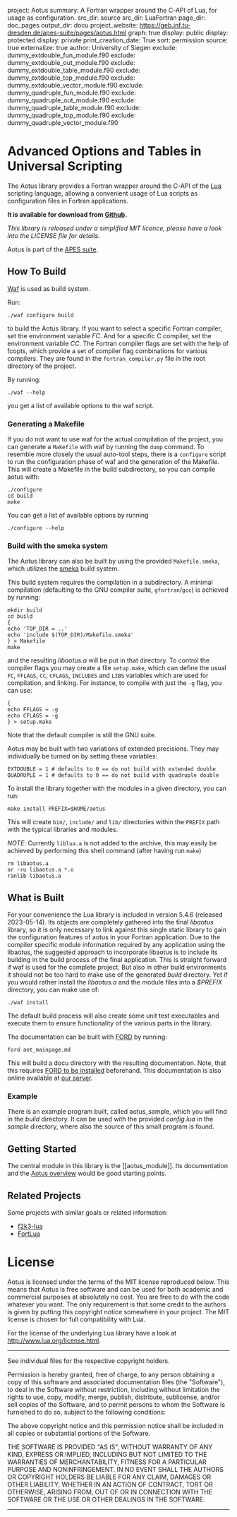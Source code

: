 project: Aotus
summary: A Fortran wrapper around the C-API of Lua, for usage as configuration.
src_dir: source
src_dir: LuaFortran
page_dir: doc_pages
output_dir: docu
project_website: https://geb.inf.tu-dresden.de/apes-suite/pages/aotus.html
graph: true
display: public
display: protected
display: private
print_creation_date: True
sort: permission
source: true
externalize: true
author: University of Siegen
exclude: dummy_extdouble_fun_module.f90
exclude: dummy_extdouble_out_module.f90
exclude: dummy_extdouble_table_module.f90
exclude: dummy_extdouble_top_module.f90
exclude: dummy_extdouble_vector_module.f90
exclude: dummy_quadruple_fun_module.f90
exclude: dummy_quadruple_out_module.f90
exclude: dummy_quadruple_table_module.f90
exclude: dummy_quadruple_top_module.f90
exclude: dummy_quadruple_vector_module.f90

Advanced Options and Tables in Universal Scripting
==================================================

The Aotus library provides a Fortran wrapper around the C-API of the
[Lua](http://www.lua.org) scripting language, allowing a convenient usage of Lua
scripts as configuration files in Fortran applications.

**It is available for download from [Github](https://github.com/apes-suite/aotus).**

*This library is released under a simplified MIT licence,
 please have a look into the LICENSE file for details.*

Aotus is part of the [APES suite](https://geb.inf.tu-dresden.de/apes-suite/).


How To Build
------------

[Waf](http://waf.io/) is used as build system.

Run:

~~~~~~~~~~~{.sh}
./waf configure build
~~~~~~~~~~~

to build the Aotus library.
If you want to select a specific Fortran compiler, set the environment variable
*FC*.
And for a specific C compiler, set the environment variable *CC*.
The Fortran compiler flags are set with the help of fcopts, which provide
a set of compiler flag combinations for various compilers.
They are found in the `fortran_compiler.py` file in the root directory of the project.

By running:

~~~~~~~~~~~{.sh}
./waf --help
~~~~~~~~~~~

you get a list of available options to the waf script.

### Generating a Makefile

If you do not want to use waf for the actual compilation of the project,
you can generate a `Makefile` with waf by running the `dump` command.
To resemble more closely the usual auto-tool steps, there is a
`configure` script to run the configuration phase of waf and the
generation of the Makefile.
This will create a Makefile in the build subdirectory, so you can
compile aotus with:

~~~~~~~~~~~{.sh}
./configure
cd build
make
~~~~~~~~~~~

You can get a list of available options by running

~~~~~~~~~~~{.sh}
./configure --help
~~~~~~~~~~~


### Build with the smeka system

The Aotus library can also be built by using the provided `Makefile.smeka`,
which utilizes the [smeka](https://github.com/zerothi/smeka) build system.

This build system requires the compilation in a subdirectory.
A minimal compilation (defaulting to the GNU compiler suite,
`gfortran`/`gcc`) is achieved by running:

~~~~~{.sh}
mkdir build
cd build
{
echo 'TOP_DIR = ..'
echo 'include $(TOP_DIR)/Makefile.smeka'
} > Makefile
make
~~~~~

and the resulting *libaotus.a* will be put in that directory.
To control the compiler flags you may create a file `setup.make`,
which can define the usual `FC`, `FFLAGS`, `CC`, `CFLAGS`, `INCLUDES`
and `LIBS` variables which are used for compilation, and linking.
For instance, to compile with just the `-g` flag, you can use:
~~~~~{.sh}
{
echo FFLAGS = -g
echo CFLAGS = -g
} > setup.make
~~~~~

Note that the default compiler is still the GNU suite.

Aotus may be built with two variations of extended precisions. They may
individually be turned on by setting these variables:
~~~~~{makefile}
EXTDOUBLE = 1 # defaults to 0 == do not build with extended double
QUADRUPLE = 1 # defaults to 0 == do not build with quadruple double
~~~~~

To install the library together with the modules in a given directory,
you can run:
~~~~~{.sh}
make install PREFIX=$HOME/aotus
~~~~~
This will create `bin/`, `include/` and `lib/` directories within the
`PREFIX` path with the typical libraries and modules.


_NOTE_: Currently `liblua.a` is not added to the archive, this may easily be
achieved by performing this shell command (after having run `make`)
~~~~~{.sh}
rm libaotus.a
ar -ru libaotus.a *.o
ranlib libaotus.a
~~~~~


What is Built
-------------

For your convenience the Lua library is included in version 5.4.6 (released
2023-05-14).
Its objects are completely gathered into the final *libaotus* library, so it is
only necessary to link against this single static library to gain the
configuration features of aotus in your Fortran application.
Due to the compiler specific module information required by any application
using the libaotus, the suggested approach to incorporate libaotus is to include
its building in the build process of the final application. This is straight
forward if waf is used for the complete project. But also in other build
environments it should not be too hard to make use of the generated *build*
directory.
Yet if you would rather install the *libaotus.a* and the module files into a
*$PREFIX* directory, you can make use of:

~~~~~~~~~~~{.sh}
./waf install
~~~~~~~~~~~

The default build process will also create some unit test executables and
execute them to ensure functionality of the various parts in the library.

The documentation can be built with
[FORD](https://github.com/Fortran-FOSS-Programmers/ford) by running:

~~~~~~~~~~~{.sh}
ford aot_mainpage.md
~~~~~~~~~~~

This will build a docu directory with the resulting documentation.
Note, that this requires
[FORD to be installed](https://github.com/Fortran-FOSS-Programmers/ford/wiki/Installation)
beforehand.
This documentation is also online available at
[our server](https://geb.inf.tu-dresden.de/doxy/aotus/).

### Example

There is an example program built, called aotus_sample, which you will find in
the *build* directory.
It can be used with the provided *config.lua* in the *sample* directory, where
also the source of this small program is found.

Getting Started
---------------
The central module in this library is the [[aotus_module]].
Its documentation and the [Aotus overview](page/index.html) would be good
starting points.


Related Projects
----------------

Some projects with similar goals or related information:

* [f2k3-lua](https://github.com/MaikBeckmann/f2k3-lua/tree/simple)
* [FortLua](https://github.com/adolgert/FortLua)


License
=======

Aotus is licensed under the terms of the MIT license reproduced below.
This means that Aotus is free software and can be used for both academic and
commercial purposes at absolutely no cost. You are free to do with the code
whatever you want.
The only requirement is that some credit to the authors is given by putting this
copyright notice somewhere in your project.
The MIT license is chosen for full compatibility with Lua.

For the license of the underlying Lua library have a look at
http://www.lua.org/license.html.

---
See individual files for the respective copyright holders.

Permission is hereby granted, free of charge, to any person obtaining a copy
of this software and associated documentation files (the "Software"), to deal
in the Software without restriction, including without limitation the rights
to use, copy, modify, merge, publish, distribute, sublicense, and/or sell
copies of the Software, and to permit persons to whom the Software is
furnished to do so, subject to the following conditions:

The above copyright notice and this permission notice shall be included in
all copies or substantial portions of the Software.

THE SOFTWARE IS PROVIDED "AS IS", WITHOUT WARRANTY OF ANY KIND, EXPRESS OR
IMPLIED, INCLUDING BUT NOT LIMITED TO THE WARRANTIES OF MERCHANTABILITY,
FITNESS FOR A PARTICULAR PURPOSE AND NONINFRINGEMENT.  IN NO EVENT SHALL THE
AUTHORS OR COPYRIGHT HOLDERS BE LIABLE FOR ANY CLAIM, DAMAGES OR OTHER
LIABILITY, WHETHER IN AN ACTION OF CONTRACT, TORT OR OTHERWISE, ARISING FROM,
OUT OF OR IN CONNECTION WITH THE SOFTWARE OR THE USE OR OTHER DEALINGS IN
THE SOFTWARE.

---
